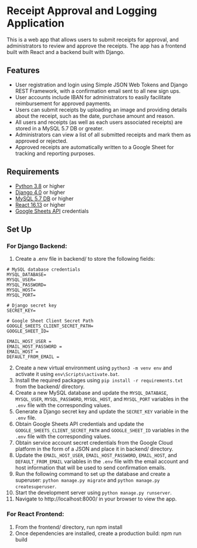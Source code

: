 # Receipt Approval and Logging Application

This is a web app that allows users to submit receipts for approval, and administrators to review and approve the receipts. The app has a frontend built with React and a backend built with Django.

## Features

- User registration and login using Simple JSON Web Tokens and Django REST Framework, with a confirmation email sent to all new sign ups.
- User accounts include IBAN for administrators to easily facilitate reimbursement for approved payments.
- Users can submit receipts by uploading an image and providing details about the receipt, such as the date, purchase amount and reason.
- All users and receipts (as well as each users associated receipts) are stored in a MySQL 5.7  DB or greater.
- Administrators can view a list of all submitted receipts and mark them as approved or rejected.
- Approved receipts are automatically written to a Google Sheet for tracking and reporting purposes.


## Requirements

- [Python 3.8](https://www.python.org/) or higher
- [Django 4.0](https://www.djangoproject.com/) or higher
- [MySQL 5.7 DB](https://dev.mysql.com/) or higher
- [React 16.13](https://reactjs.org/) or higher
- [Google Sheets API](https://developers.google.com/sheets/api) credentials

## Set Up
### For Django Backend:
1. Create a .env file in backend/ to store the following fields:
```env
# MySQL database credentials
MYSQL_DATABASE=
MYSQL_USER=
MYSQL_PASSWORD=
MYSQL_HOST=
MYSQL_PORT=

# Django secret key
SECRET_KEY=

# Google Sheet Client Secret Path
GOOGLE_SHEETS_CLIENT_SECRET_PATH=
GOOGLE_SHEET_ID=

EMAIL_HOST_USER = 
EMAIL_HOST_PASSWORD = 
EMAIL_HOST = 
DEFAULT_FROM_EMAIL =
```
2. Create a new virtual environment using `python3 -m venv env` and activate it using `env\Scripts\activate.bat`.
3. Install the required packages using `pip install -r requirements.txt` from the backend/ directory.
4. Create a new MySQL database and update the `MYSQL_DATABASE`, `MYSQL_USER`, `MYSQL_PASSWORD`, `MYSQL_HOST`, and `MYSQL_PORT` variables in the `.env` file with the corresponding values.
5. Generate a Django secret key and update the `SECRET_KEY` variable in the `.env` file.
6. Obtain Google Sheets API credentials and update the `GOOGLE_SHEETS_CLIENT_SECRET_PATH` and `GOOGLE_SHEET_ID` variables in the `.env` file with the corresponding values.
7. Obtain service account secret credentials from the Google Cloud platform in the form of a JSON and place it in backend/ directory.
8. Update the `EMAIL_HOST_USER`, `EMAIL_HOST_PASSWORD`, `EMAIL_HOST`, and `DEFAULT_FROM_EMAIL` variables in the `.env` file with the email account and host information that will be used to send confirmation emails.
9. Run the following command to set up the database and create a superuser: `python manage.py migrate` and `python manage.py createsuperuser`.
10. Start the development server using `python manage.py runserver`.
11. Navigate to http://localhost:8000/ in your browser to view the app.


### For React Frontend:
1. From the frontend/ directory, run npm install
2. Once dependencies are installed, create a production build: npm run build 
